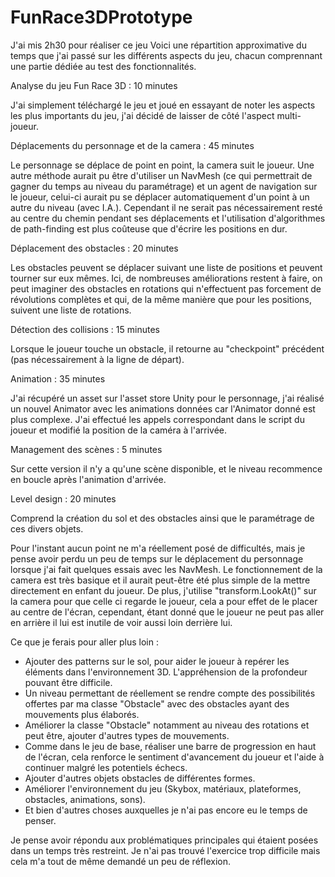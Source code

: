 # FunRace3DPrototype
J'ai mis 2h30 pour réaliser ce jeu
Voici une répartition approximative du temps que j'ai passé sur les différents aspects du jeu, chacun comprennant une partie dédiée au test des fonctionnalités.

Analyse du jeu Fun Race 3D : 10 minutes

J'ai simplement téléchargé le jeu et joué en essayant de noter les aspects les plus importants du jeu, j'ai décidé de laisser de côté l'aspect multi-joueur.

Déplacements du personnage et de la camera : 45 minutes

Le personnage se déplace de point en point, la camera suit le joueur.
Une autre méthode aurait pu être d'utiliser un NavMesh (ce qui permettrait de gagner du temps au niveau du paramétrage) et un agent de navigation sur le joueur, celui-ci aurait pu se déplacer automatiquement d'un point à un autre du niveau (avec I.A.). Cependant il ne serait pas nécessairement resté au centre du chemin pendant ses déplacements et l'utilisation d'algorithmes de path-finding est plus coûteuse que d'écrire les positions en dur.

Déplacement des obstacles : 20 minutes

Les obstacles peuvent se déplacer suivant une liste de positions et peuvent tourner sur eux mêmes.
Ici, de nombreuses améliorations restent à faire, on peut imaginer des obstacles en rotations qui n'effectuent pas forcement de révolutions complètes et qui, de la même manière que pour les positions, suivent une liste de rotations.

Détection des collisions : 15 minutes

Lorsque le joueur touche un obstacle, il retourne au "checkpoint" précédent (pas nécessairement à la ligne de départ).

Animation : 35 minutes

J'ai récupéré un asset sur l'asset store Unity pour le personnage, j'ai réalisé un nouvel Animator avec les animations données car l'Animator donné est plus complexe. J'ai effectué les appels correspondant dans le script du joueur et modifié la position de la caméra à l'arrivée.

Management des scènes : 5 minutes

Sur cette version il n'y a qu'une scène disponible, et le niveau recommence en boucle après l'animation d'arrivée.

Level design : 20 minutes

Comprend la création du sol et des obstacles ainsi que le paramétrage de ces divers objets.

Pour l'instant aucun point ne m'a réellement posé de difficultés, mais je pense avoir perdu un peu de temps sur le déplacement du personnage lorsque j'ai fait quelques essais avec les NavMesh.
Le fonctionnement de la camera est très basique et il aurait peut-être été plus simple de la mettre directement en enfant du joueur. De plus, j'utilise "transform.LookAt()" sur la camera pour que celle ci regarde le joueur, cela a pour effet de le placer au centre de l'écran, cependant, étant donné que le joueur ne peut pas aller en arrière il lui est inutile de voir aussi loin derrière lui.

Ce que je ferais pour aller plus loin :
- Ajouter des patterns sur le sol, pour aider le joueur à repérer les éléments dans l'environnement 3D. L'appréhension de la profondeur pouvant être difficile.
- Un niveau permettant de réellement se rendre compte des possibilités offertes par ma classe "Obstacle" avec des obstacles ayant des mouvements plus élaborés.
- Améliorer la classe "Obstacle" notamment au niveau des rotations et peut être, ajouter d'autres types de mouvements.
- Comme dans le jeu de base, réaliser une barre de progression en haut de l'écran, cela renforce le sentiment d'avancement du joueur et l'aide à continuer malgré les potentiels échecs.
- Ajouter d'autres objets obstacles de différentes formes.
- Améliorer l'environnement du jeu (Skybox, matériaux, plateformes, obstacles, animations, sons).
- Et bien d'autres choses auxquelles je n'ai pas encore eu le temps de penser.

Je pense avoir répondu aux problématiques principales qui étaient posées dans un temps très restreint. Je n'ai pas trouvé l'exercice trop difficile mais cela m'a tout de même demandé un peu de réflexion.  
